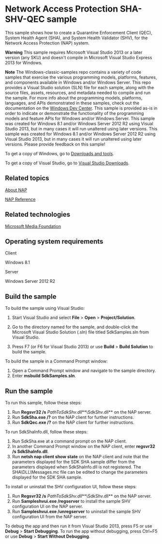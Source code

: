 Network Access Protection SHA-SHV-QEC sample
============================================

This sample shows how to create a Quarantine Enforcement Client (QEC), System Health Agent (SHA), and System Health Validator (SHV), for the Network Access Protection (NAP) system.

**Warning**  This sample requires Microsoft Visual Studio 2013 or a later version (any SKU) and doesn't compile in Microsoft Visual Studio Express 2013 for Windows.

**Note**  The Windows-classic-samples repo contains a variety of code samples that exercise the various programming models, platforms, features, and components available in Windows and/or Windows Server. This repo provides a Visual Studio solution (SLN) file for each sample, along with the source files, assets, resources, and metadata needed to compile and run the sample. For more info about the programming models, platforms, languages, and APIs demonstrated in these samples, check out the documentation on the [Windows Dev Center](https://dev.windows.com). This sample is provided as-is in order to indicate or demonstrate the functionality of the programming models and feature APIs for Windows and/or Windows Server. This sample was created for Windows 8.1 and/or Windows Server 2012 R2 using Visual Studio 2013, but in many cases it will run unaltered using later versions. This sample was created for Windows 8.1 and/or Windows Server 2012 R2 using Visual Studio 2013, but in many cases it will run unaltered using later versions. Please provide feedback on this sample!

To get a copy of Windows, go to [Downloads and tools](http://go.microsoft.com/fwlink/p/?linkid=301696).

To get a copy of Visual Studio, go to [Visual Studio Downloads](http://go.microsoft.com/fwlink/p/?linkid=301697).

Related topics
--------------

[About NAP](http://msdn.microsoft.com/en-us/library/windows/desktop/aa369143)

[NAP Reference](http://msdn.microsoft.com/en-us/library/windows/desktop/aa369706)

Related technologies
--------------------

[Microsoft Media Foundation](http://msdn.microsoft.com/en-us/library/windows/desktop/ms694197)

Operating system requirements
-----------------------------

Client

Windows 8.1

Server

Windows Server 2012 R2

Build the sample
----------------

To build the sample using Visual Studio:

1.  Start Visual Studio and select **File** \> **Open** \> **Project/Solution**.

2.  Go to the directory named for the sample, and double-click the Microsoft Visual Studio Solution (.sln) file titled SdkSamples.sln from Visual Studio.

3.  Press F7 (or F6 for Visual Studio 2013) or use **Build** \> **Build Solution** to build the sample.

To build the sample in a Command Prompt window:

1.  Open a Command Prompt window and navigate to the sample directory.
2.  Enter **msbuild SdkSamples.sln**.

Run the sample
--------------

To run this sample, follow these steps:

1.  Run **Regsvr32 /s** *PathToSdkShv.dll***\\SdkShv.dll** on the NAP server.
2.  Run **SdkSha.exe /?** on the NAP client for further instructions.
3.  Run **SdkQec.exe /?** on the NAP client for further instructions.

To run SdkShaInfo.dll, follow these steps:

1.  Run SdkSha.exe at a command prompt on the NAP client.
2.  In another Command Prompt window on the NAP client, enter **regsvr32 /s SdkShaInfo.dll**.
3.  Run **netsh nap client show state** on the NAP client and note that the parameters displayed for the SDK SHA sample differ from the parameters displayed when SdkShaInfo.dll is not registered. The SHA\\DLL\\Messages.mc file can be edited to change the parameters displayed for the SDK SHA sample.

To install or uninstall the SHV configuration UI, follow these steps:

1.  Run **Regsvr32 /s** *PathToSdkShv.dll***\\SdkShv.dll** on the NAP server.
2.  Run **Sampleshvui.exe /regserver** to install the sample SHV configuration UI on the NAP server.
3.  Run **Sampleshvui.exe /unregserver** to uninstall the sample SHV configuration UI from the NAP server.

To debug the app and then run it from Visual Studio 2013, press F5 or use **Debug** \> **Start Debugging**. To run the app without debugging, press Ctrl+F5 or use **Debug** \> **Start Without Debugging**.

